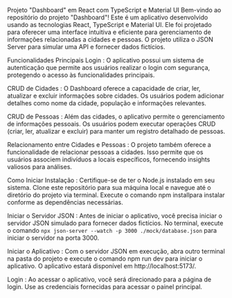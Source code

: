 Projeto "Dashboard" em React com TypeScript e Material UI
Bem-vindo ao repositório do projeto "Dashboard"! Este é um aplicativo desenvolvido usando as tecnologias React, TypeScript e Material UI. Ele foi projetado para oferecer uma interface intuitiva e eficiente para gerenciamento de informações relacionadas a cidades e pessoas. O projeto utiliza o JSON Server para simular uma API e fornecer dados fictícios.

Funcionalidades Principais
Login : O aplicativo possui um sistema de autenticação que permite aos usuários realizar o login com segurança, protegendo o acesso às funcionalidades principais.

CRUD de Cidades : O Dashboard oferece a capacidade de criar, ler, atualizar e excluir informações sobre cidades. Os usuários podem adicionar detalhes como nome da cidade, população e informações relevantes.

CRUD de Pessoas : Além das cidades, o aplicativo permite o gerenciamento de informações pessoais. Os usuários podem executar operações CRUD (criar, ler, atualizar e excluir) para manter um registro detalhado de pessoas.

Relacionamento entre Cidades e Pessoas : O projeto também oferece a funcionalidade de relacionar pessoas a cidades. Isso permite que os usuários associem indivíduos a locais específicos, fornecendo insights valiosos para análises.

Como Iniciar
Instalação : Certifique-se de ter o Node.js instalado em seu sistema. Clone este repositório para sua máquina local e navegue até o diretório do projeto via terminal. Execute o comando npm installpara instalar conforme as dependências necessárias.

Iniciar o Servidor JSON : Antes de iniciar o aplicativo, você precisa iniciar o servidor JSON simulado para fornecer dados fictícios. No terminal, execute o comando `npx json-server --watch -p 3000 ./mock/database.json`
para iniciar o servidor na porta 3000.

Iniciar o Aplicativo : Com o servidor JSON em execução, abra outro terminal na pasta do projeto e execute o comando npm run dev para iniciar o aplicativo. O aplicativo estará disponível em http://localhost:5173/.

Login : Ao acessar o aplicativo, você será direcionado para a página de login. Use as credenciais fornecidas para acessar o painel principal.
